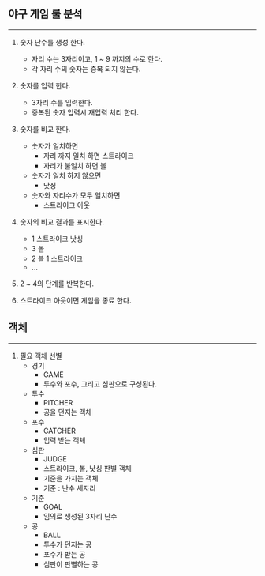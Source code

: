 ## 야구 게임 룰 분석

---

1. 숫자 난수를 생성 한다.
    - 자리 수는 3자리이고, 1 ~ 9 까지의 수로 한다.
    - 각 자리 수의 숫자는 중복 되지 않는다.


2. 숫자를 입력 한다.
    - 3자리 수를 입력한다.
    - 중복된 숫자 입력시 재입력 처리 한다.


3. 숫자를 비교 한다.
    - 숫자가 일치하면
        - 자리 까지 일치 하면 스트라이크
        - 자리가 불일치 하면 볼
    - 숫자가 일치 하지 않으면
        - 낫싱
    - 숫자와 자리수가 모두 일치하면
        - 스트라이크 아웃


4. 숫자의 비교 결과를 표시한다.
    - 1 스트라이크 낫싱
    - 3 볼
    - 2 볼 1 스트라이크
    - ...


5. 2 ~ 4의 단계를 반복한다.


6. 스트라이크 아웃이면 게임을 종료 한다.


## 객체
---

1. 필요 객체 선별
    - 경기
        - GAME
        - 투수와 포수, 그리고 심판으로 구성된다.
    - 투수
        - PITCHER
        - 공을 던지는 객체
    - 포수
        - CATCHER
        - 입력 받는 객체
    - 심판
        - JUDGE
        - 스트라이크, 볼, 낫싱 판별 객체
        - 기준을 가지는 객체
        - 기준 : 난수 세자리
    - 기준
        - GOAL
        - 임의로 생성된 3자리 난수
    - 공
        - BALL
        - 투수가 던지는 공
        - 포수가 받는 공
        - 심판이 판별하는 공

